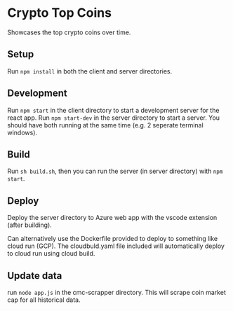 # Crypto Top Coins

Showcases the top crypto coins over time.

## Setup

Run ```npm install``` in both the client and server directories.

## Development

Run ```npm start``` in the client directory to start a development server for the react app. Run ```npm start-dev``` in the server directory to start a server. You should have both running at the same time (e.g. 2 seperate terminal windows).

## Build

Run ```sh build.sh```, then you can run the server (in server directory) with ```npm start```.

## Deploy

Deploy the server directory to Azure web app with the vscode extension (after building).

Can alternatively use the Dockerfile provided to deploy to something like cloud run (GCP). The cloudbuld.yaml file
included will automatically deploy to cloud run using cloud build.

## Update data

run ```node app.js``` in the cmc-scrapper directory. This will scrape coin market cap for all historical data.
